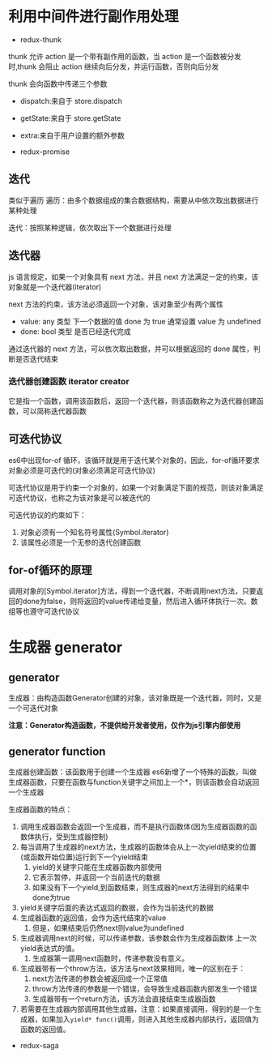 # 利用中间件进行副作用处理

- redux-thunk

thunk 允许 action 是一个带有副作用的函数，当 action 是一个函数被分发时,thunk 会阻止 action 继续向后分发，并运行函数，否则向后分发

thunk 会向函数中传递三个参数

- dispatch:来自于 store.dispatch
- getState:来自于 store.getState
- extra:来自于用户设置的额外参数

- redux-promise

## 迭代

类似于遍历
遍历：由多个数据组成的集合数据结构，需要从中依次取出数据进行某种处理

迭代：按照某种逻辑，依次取出下一个数据进行处理

## 迭代器

js 语言规定，如果一个对象具有 next 方法，并且 next 方法满足一定的约束，该对象就是一个迭代器(iterator)

next 方法的约束，该方法必须返回一个对象，该对象至少有两个属性

- value: any 类型 下一个数据的值 done 为 true 通常设置 value 为 undefined
- done: bool 类型 是否已经迭代完成

通过迭代器的 next 方法，可以依次取出数据，并可以根据返回的 done 属性，判断是否迭代结束

### 迭代器创建函数 iterator creator
它是指一个函数，调用该函数后，返回一个迭代器，则该函数称之为迭代器创建函数，可以简称迭代器函数


## 可迭代协议
es6中出现for-of 循环，该循环就是用于迭代某个对象的，因此，for-of循环要求对象必须是可迭代的(对象必须满足可迭代协议)

可迭代协议是用于约束一个对象的，如果一个对象满足下面的规范，则该对象满足可迭代协议，也称之为该对象是可以被迭代的

可迭代协议的约束如下：
1. 对象必须有一个知名符号属性(Symbol.iterator)
2. 该属性必须是一个无参的迭代创建函数


## for-of循环的原理
调用对象的[Symbol.iterator]方法，得到一个迭代器，不断调用next方法，只要返回的done为false，则将返回的value传递给变量，然后进入循环体执行一次。数组等也遵守可迭代协议 



# 生成器 generator
## generator
生成器：由构造函数Generator创建的对象，该对象既是一个迭代器，同时，又是一个可迭代对象

**注意：Generator构造函数，不提供给开发者使用，仅作为js引擎内部使用**

## generator function
生成器创建函数：该函数用于创建一个生成器
es6新增了一个特殊的函数，叫做生成器函数，只要在函数与function关键字之间加上一个*，则该函数会自动返回一个生成器

生成器函数的特点：
1. 调用生成器函数会返回一个生成器，而不是执行函数体(因为生成器函数的函数体执行，受到生成器控制)
2. 每当调用了生成器的next方法，生成器的函数体会从上一次yield结束的位置(或函数开始位置)运行到下一个yield结束
    1. yield的关键字只能在生成器函数内部使用
    2. 它表示暂停，并返回一个当前迭代的数据
    3. 如果没有下一个yield,到函数结束，则生成器的next方法得到的结果中done为true
3. yield关键字后面的表达式返回的数据，会作为当前迭代的数据
4. 生成器函数的返回值，会作为迭代结束的value
    1. 但是，如果结束后仍然next则value为undefined
5. 生成器调用next的时候，可以传递参数，该参数会作为生成器函数体
上一次yield表达式的值。
    1. 生成器第一调用next函数时，传递参数没有意义。
6. 生成器带有一个throw方法，该方法与next效果相同，唯一的区别在于：
    1. next方法传递的参数会被返回成一个正常值
    2. throw方法传递的参数是一个错误，会导致生成器函数内部发生一个错误
    3. 生成器带有一个return方法，该方法会直接结束生成器函数
7. 若需要在生成器内部调用其他生成器，注意：如果直接调用，得到的是一个生成器，如果加入```yield* func()```调用，则进入其他生成器内部执行，返回值为函数的返回值。

- redux-saga

